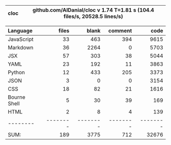 cloc|github.com/AlDanial/cloc v 1.74  T=1.81 s (104.4 files/s, 20528.5 lines/s)
--- | ---

Language|files|blank|comment|code
:-------|-------:|-------:|-------:|-------:
JavaScript|33|463|394|9615
Markdown|36|2264|0|5703
JSX|57|303|38|5044
YAML|23|192|11|3863
Python|12|433|205|3373
JSON|3|0|0|3154
CSS|18|82|21|1616
Bourne Shell|5|30|39|169
HTML|2|8|4|139
--------|--------|--------|--------|--------
SUM:|189|3775|712|32676

